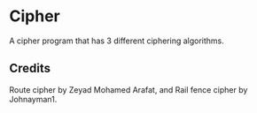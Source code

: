 # Cipher
A cipher program that has 3 different ciphering algorithms.
## Credits 
Route cipher by Zeyad Mohamed Arafat, and Rail fence cipher by Johnayman1.
